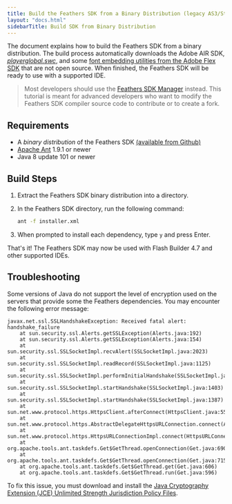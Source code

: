 ```yaml
---
title: Build the Feathers SDK from a Binary Distribution (legacy AS3/Starling version)
layout: "docs.html"
sidebarTitle: Build SDK from Binary Distribution
---
```


The document explains how to build the Feathers SDK from a binary distribution. The build process automatically downloads the Adobe AIR SDK, [_playerglobal.swc_](https://fpdownload.macromedia.com/get/flashplayer/updaters/32/playerglobal32_0.swc), and some [font embedding utilities from the Adobe Flex SDK](https://sourceforge.net/adobe/flexsdk/code/HEAD/tree/trunk/lib/) that are not open source. When finished, the Feathers SDK will be ready to use with a supported IDE.

> Most developers should use the [Feathers SDK Manager](./installation-instructions.md) instead. This tutorial is meant for advanced developers who want to modify the Feathers SDK compiler source code to contribute or to create a fork.

## Requirements

- A _binary distribution_ of the Feathers SDK [(available from Github)](https://github.com/feathersui/feathersui-starling-sdk/releases)
- [Apache Ant](http://ant.apache.org) 1.9.1 or newer
- Java 8 update 101 or newer

## Build Steps

1.  Extract the Feathers SDK binary distribution into a directory.

1.  In the Feathers SDK directory, run the following command:

    ```sh
    ant -f installer.xml
    ```

1.  When prompted to install each dependency, type `y` and press Enter.

That's it! The Feathers SDK may now be used with Flash Builder 4.7 and other supported IDEs.

## Troubleshooting

Some versions of Java do not support the level of encryption used on the servers that provide some the Feathers dependencies. You may encounter the following error message:

```code
javax.net.ssl.SSLHandshakeException: Received fatal alert: handshake_failure
    at sun.security.ssl.Alerts.getSSLException(Alerts.java:192)
    at sun.security.ssl.Alerts.getSSLException(Alerts.java:154)
    at sun.security.ssl.SSLSocketImpl.recvAlert(SSLSocketImpl.java:2023)
    at sun.security.ssl.SSLSocketImpl.readRecord(SSLSocketImpl.java:1125)
    at sun.security.ssl.SSLSocketImpl.performInitialHandshake(SSLSocketImpl.java:1375)
    at sun.security.ssl.SSLSocketImpl.startHandshake(SSLSocketImpl.java:1403)
    at sun.security.ssl.SSLSocketImpl.startHandshake(SSLSocketImpl.java:1387)
    at sun.net.www.protocol.https.HttpsClient.afterConnect(HttpsClient.java:559)
    at sun.net.www.protocol.https.AbstractDelegateHttpsURLConnection.connect(AbstractDelegateHttpsURLConnection.java:185)
    at sun.net.www.protocol.https.HttpsURLConnectionImpl.connect(HttpsURLConnectionImpl.java:153)
    at org.apache.tools.ant.taskdefs.Get$GetThread.openConnection(Get.java:690)
    at org.apache.tools.ant.taskdefs.Get$GetThread.openConnection(Get.java:715)
    at org.apache.tools.ant.taskdefs.Get$GetThread.get(Get.java:606)
    at org.apache.tools.ant.taskdefs.Get$GetThread.run(Get.java:596)
```

To fix this issue, you must download and install the [Java Cryptography Extension (JCE) Unlimited Strength Jurisdiction Policy Files](http://www.oracle.com/technetwork/java/javase/downloads/jce8-download-2133166.html).
